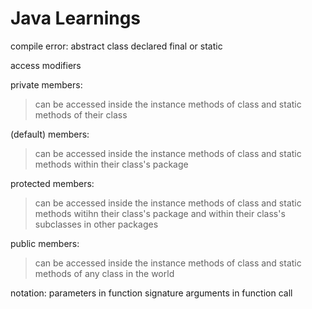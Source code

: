 Java Learnings
==============


compile error: abstract class declared final or static

access modifiers

private members: 
> can be accessed inside the instance methods of class and static methods of their class

(default) members:
> can be accessed inside the instance methods of class and static methods within their class's package

protected members:
> can be accessed inside the instance methods of class and static methods witihn their class's package and within their class's subclasses in other packages

public members:
> can be accessed inside the instance methods of class and static methods of any class in the world

notation:
parameters in function signature
arguments in function call





